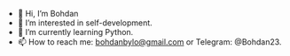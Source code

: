 - 👋 Hi, I’m Bohdan
- 👀 I’m interested in self-development.
- 🌱 I’m currently learning Python.
- 📫 How to reach me: bohdanbylo@gmail.com or Telegram: @Bohdan23.

<!---
BVBohdan/BVBohdan is a ✨ special ✨ repository because its `README.md` (this file) appears on your GitHub profile.
You can click the Preview link to take a look at your changes.
--->
